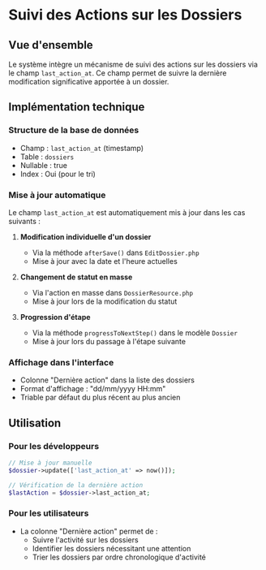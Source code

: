 # Suivi des Actions sur les Dossiers

## Vue d'ensemble
Le système intègre un mécanisme de suivi des actions sur les dossiers via le champ `last_action_at`. Ce champ permet de suivre la dernière modification significative apportée à un dossier.

## Implémentation technique

### Structure de la base de données
- Champ : `last_action_at` (timestamp)
- Table : `dossiers`
- Nullable : true
- Index : Oui (pour le tri)

### Mise à jour automatique
Le champ `last_action_at` est automatiquement mis à jour dans les cas suivants :

1. **Modification individuelle d'un dossier**
   - Via la méthode `afterSave()` dans `EditDossier.php`
   - Mise à jour avec la date et l'heure actuelles

2. **Changement de statut en masse**
   - Via l'action en masse dans `DossierResource.php`
   - Mise à jour lors de la modification du statut

3. **Progression d'étape**
   - Via la méthode `progressToNextStep()` dans le modèle `Dossier`
   - Mise à jour lors du passage à l'étape suivante

### Affichage dans l'interface
- Colonne "Dernière action" dans la liste des dossiers
- Format d'affichage : "dd/mm/yyyy HH:mm"
- Triable par défaut du plus récent au plus ancien

## Utilisation

### Pour les développeurs
```php
// Mise à jour manuelle
$dossier->update(['last_action_at' => now()]);

// Vérification de la dernière action
$lastAction = $dossier->last_action_at;
```

### Pour les utilisateurs
- La colonne "Dernière action" permet de :
  - Suivre l'activité sur les dossiers
  - Identifier les dossiers nécessitant une attention
  - Trier les dossiers par ordre chronologique d'activité
